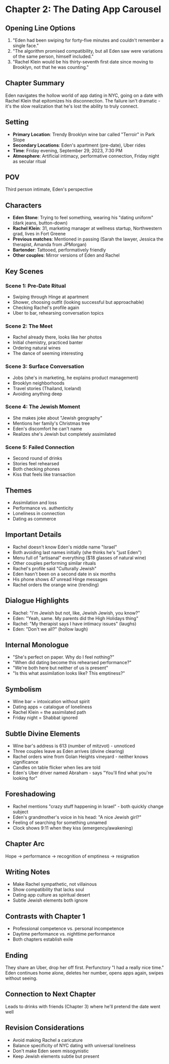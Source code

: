 # Chapter 2: The Dating App Carousel

## Opening Line Options
1. "Eden had been swiping for forty-five minutes and couldn't remember a single face."
2. "The algorithm promised compatibility, but all Eden saw were variations of the same person, himself included."
3. "Rachel Klein would be his thirty-seventh first date since moving to Brooklyn, not that he was counting."

## Chapter Summary
Eden navigates the hollow world of app dating in NYC, going on a date with Rachel Klein that epitomizes his disconnection. The failure isn't dramatic - it's the slow realization that he's lost the ability to truly connect.

## Setting
- **Primary Location**: Trendy Brooklyn wine bar called "Terroir" in Park Slope
- **Secondary Locations**: Eden's apartment (pre-date), Uber rides
- **Time**: Friday evening, September 29, 2023, 7:30 PM
- **Atmosphere**: Artificial intimacy, performative connection, Friday night as secular ritual

## POV
Third person intimate, Eden's perspective

## Characters
- **Eden Stone**: Trying to feel something, wearing his "dating uniform" (dark jeans, button-down)
- **Rachel Klein**: 31, marketing manager at wellness startup, Northwestern grad, lives in Fort Greene
- **Previous matches**: Mentioned in passing (Sarah the lawyer, Jessica the therapist, Amanda from JPMorgan)
- **Bartender**: Tattooed, performatively friendly
- **Other couples**: Mirror versions of Eden and Rachel

## Key Scenes

### Scene 1: Pre-Date Ritual
- Swiping through Hinge at apartment
- Shower, choosing outfit (looking successful but approachable)
- Checking Rachel's profile again
- Uber to bar, rehearsing conversation topics

### Scene 2: The Meet
- Rachel already there, looks like her photos
- Initial chemistry, practiced banter
- Ordering natural wines
- The dance of seeming interesting

### Scene 3: Surface Conversation
- Jobs (she's in marketing, he explains product management)
- Brooklyn neighborhoods
- Travel stories (Thailand, Iceland)
- Avoiding anything deep

### Scene 4: The Jewish Moment
- She makes joke about "Jewish geography"
- Mentions her family's Christmas tree
- Eden's discomfort he can't name
- Realizes she's Jewish but completely assimilated

### Scene 5: Failed Connection
- Second round of drinks
- Stories feel rehearsed
- Both checking phones
- Kiss that feels like transaction

## Themes
- Assimilation and loss
- Performance vs. authenticity
- Loneliness in connection
- Dating as commerce

## Important Details
- Rachel doesn't know Eden's middle name "Israel"
- Both avoiding last names initially (she thinks he's "just Eden")
- Menu full of "artisanal" everything ($18 glasses of natural wine)
- Other couples performing similar rituals
- Rachel's profile said "Culturally Jewish"
- Eden hasn't been on a second date in six months
- His phone shows 47 unread Hinge messages
- Rachel orders the orange wine (trending)

## Dialogue Highlights
- Rachel: "I'm Jewish but not, like, Jewish Jewish, you know?"
- Eden: "Yeah, same. My parents did the High Holidays thing"
- Rachel: "My therapist says I have intimacy issues" (laughs)
- Eden: "Don't we all?" (hollow laugh)

## Internal Monologue
- "She's perfect on paper. Why do I feel nothing?"
- "When did dating become this rehearsed performance?"
- "We're both here but neither of us is present"
- "Is this what assimilation looks like? This emptiness?"

## Symbolism
- Wine bar = intoxication without spirit
- Dating apps = catalogue of loneliness
- Rachel Klein = the assimilated path
- Friday night = Shabbat ignored

## Subtle Divine Elements
- Wine bar's address is 613 (number of mitzvot) - unnoticed
- Three couples leave as Eden arrives (divine clearing)
- Rachel orders wine from Golan Heights vineyard - neither knows significance
- Candles on table flicker when lies are told
- Eden's Uber driver named Abraham - says "You'll find what you're looking for"

## Foreshadowing
- Rachel mentions "crazy stuff happening in Israel" - both quickly change subject
- Eden's grandmother's voice in his head: "A nice Jewish girl?"
- Feeling of searching for something unnamed
- Clock shows 9:11 when they kiss (emergency/awakening)

## Chapter Arc
Hope → performance → recognition of emptiness → resignation

## Writing Notes
- Make Rachel sympathetic, not villainous
- Show compatibility that lacks soul
- Dating app culture as spiritual desert
- Subtle Jewish elements both ignore

## Contrasts with Chapter 1
- Professional competence vs. personal incompetence
- Daytime performance vs. nighttime performance
- Both chapters establish exile

## Ending
They share an Uber, drop her off first. Perfunctory "I had a really nice time." Eden continues home alone, deletes her number, opens apps again, swipes without seeing.

## Connection to Next Chapter
Leads to drinks with friends (Chapter 3) where he'll pretend the date went well

## Revision Considerations
- Avoid making Rachel a caricature
- Balance specificity of NYC dating with universal loneliness
- Don't make Eden seem misogynistic
- Keep Jewish elements subtle but present